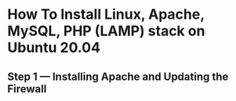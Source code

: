 # How To Install Linux, Apache, MySQL, PHP (LAMP) stack on Ubuntu 20.04

## Step 1 — Installing Apache and Updating the Firewall
